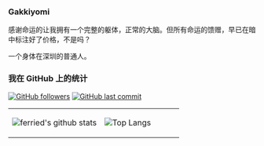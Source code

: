 ### Gakkiyomi



感谢命运的让我拥有一个完整的躯体，正常的大脑。但所有命运的馈赠，早已在暗中标注好了价格，不是吗？

一个身体在深圳的普通人。

### 我在 GitHub 上的统计
[![GitHub followers](https://img.shields.io/github/followers/gakkiyomi?style=for-the-badge&color=blue)](https://github.com/gakkiyomi?tab=followers)
[![GitHub last commit](https://img.shields.io/github/last-commit/gakkiyomi/gakkiyomi?label=update&style=for-the-badge&color=orange)](https://github.com/gakkiyomi/gakkiyomi)

<table>
<tr>
<td valign="top" width="54%">


![ferried's github stats](https://github-readme-stats.yxl76.vercel.app/api?username=gakkiyomi&count_private=true&show_icons=true&theme=tokyonight)

</td>

<td valign="top" width="46%">


![Top Langs](https://github-readme-stats.yxl76.vercel.app/api/top-langs/?username=gakkiyomi&layout=compact&theme=tokyonight)

</td>
</tr>
</table>

